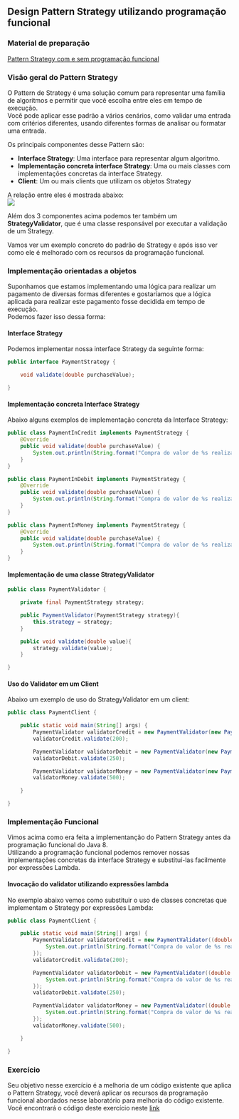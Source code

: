## Design Pattern Strategy utilizando programação funcional

### Material de preparação
[Pattern Strategy com e sem programação funcional](https://www.sourcecodeexamples.net/2018/05/refactoring-strategy-design-pattern.html)

### Visão geral do Pattern Strategy
O Pattern de Strategy é uma solução comum para representar uma família de algoritmos e permitir que você escolha entre eles em tempo de execução.<br/>
Você pode aplicar esse padrão a vários cenários, como validar uma entrada com  critérios diferentes, usando diferentes formas de analisar ou formatar uma entrada.

Os principais componentes desse Pattern são:
 * **Interface Strategy**: Uma interface para representar algum algoritmo.
 * **Implementação concreta interface Strategy**: Uma ou mais classes com implementações concretas da interface Strategy.
 * **Client**: Um ou mais clients que utilizam os objetos Strategy
 
A relação entre eles é mostrada abaixo:<br/>
<img src="https://3.bp.blogspot.com/-nZ3sD4Fw6MI/WwmEPvUJtDI/AAAAAAAACUA/9JWdM6bDFKsxz_-Slez90FLCctbjtwO1gCLcBGAs/s1600/stratergy_design_pattern.png"/>

Além dos 3 componentes acima podemos ter também um **StrategyValidator**, que é uma classe responsável por executar a validação de um Strategy.

Vamos ver um exemplo concreto do padrão de Strategy e após isso ver como ele é melhorado com os recursos da programação funcional.

### Implementação orientadas a objetos
Suponhamos que estamos implementando uma lógica para realizar um pagamento de diversas formas diferentes e gostaríamos que a lógica aplicada para realizar este pagamento fosse decidida em tempo de execução.<br/>
Podemos fazer isso dessa forma:

#### Interface Strategy
Podemos implementar nossa interface Strategy da seguinte forma:
```java
public interface PaymentStrategy {

    void validate(double purchaseValue);

}
```

#### Implementação concreta Interface Strategy
Abaixo alguns exemplos de implementação concreta da Interface Strategy:
```java
public class PaymentInCredit implements PaymentStrategy {
    @Override
    public void validate(double purchaseValue) {
        System.out.println(String.format("Compra do valor de %s realizada via Crédito!", purchaseValue));
    }
}
```

```java
public class PaymentInDebit implements PaymentStrategy {
    @Override
    public void validate(double purchaseValue) {
        System.out.println(String.format("Compra do valor de %s realizada via Débito!", purchaseValue));
    }
}
```

```java
public class PaymentInMoney implements PaymentStrategy {
    @Override
    public void validate(double purchaseValue) {
        System.out.println(String.format("Compra do valor de %s realizada à vista!", purchaseValue));
    }
}
```

#### Implementação de uma classe StrategyValidator
```java
public class PaymentValidator {

    private final PaymentStrategy strategy;

    public PaymentValidator(PaymentStrategy strategy){
        this.strategy = strategy;
    }

    public void validate(double value){
        strategy.validate(value);
    }

}
```

#### Uso do Validator em um Client
Abaixo um exemplo de uso do StrategyValidator em um client:
```java
public class PaymentClient {

    public static void main(String[] args) {
        PaymentValidator validatorCredit = new PaymentValidator(new PaymentInCredit());
        validatorCredit.validate(200);

        PaymentValidator validatorDebit = new PaymentValidator(new PaymentInDebit());
        validatorDebit.validate(250);

        PaymentValidator validatorMoney = new PaymentValidator(new PaymentInMoney());
        validatorMoney.validate(500);

    }

}
```


### Implementação Funcional
Vimos acima como era feita a implementanção do Pattern Strategy antes da programação funcional do Java 8.<br/>
Utilizando a programação funcional podemos remover nossas implementações concretas da interface Strategy e substituí-las facilmente por expressões Lambda.<br/>

#### Invocação do validator utilizando expressões lambda
No exemplo abaixo vemos como substituir o uso de classes concretas que implementam o Strategy por expressões Lambda:
```java
public class PaymentClient {

    public static void main(String[] args) {
        PaymentValidator validatorCredit = new PaymentValidator((double value) -> {
            System.out.println(String.format("Compra do valor de %s realizada via Crédito!", value));
        });
        validatorCredit.validate(200);

        PaymentValidator validatorDebit = new PaymentValidator((double value) -> {
            System.out.println(String.format("Compra do valor de %s realizada via Débito!", value));
        });
        validatorDebit.validate(250);

        PaymentValidator validatorMoney = new PaymentValidator((double value) -> {
            System.out.println(String.format("Compra do valor de %s realizada à vista!", value));
        });
        validatorMoney.validate(500);

    }

}
```

### Exercício
Seu objetivo nesse exercício é a melhoria de um código existente que aplica o Pattern Strategy, você deverá aplicar os recursos da programação funcional abordados nesse laboratório para melhoria do código existente.<br/>
Você encontrará o código deste exercício neste [link](https://github.com/corelioBH/design-app-java/tree/master/Programacao%20Funcional/src/laboratorio7/parte5/exercicio)